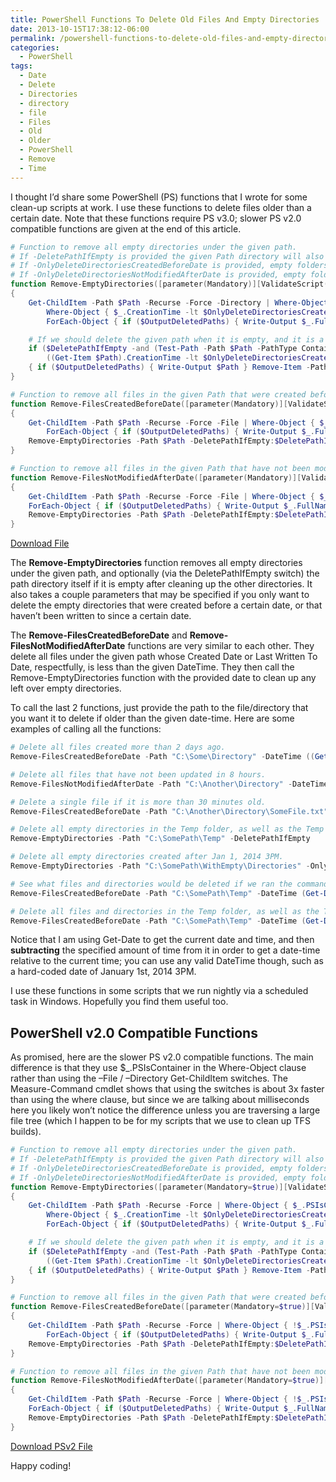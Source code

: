 ```yaml
---
title: PowerShell Functions To Delete Old Files And Empty Directories
date: 2013-10-15T17:38:12-06:00
permalink: /powershell-functions-to-delete-old-files-and-empty-directories/
categories:
  - PowerShell
tags:
  - Date
  - Delete
  - Directories
  - directory
  - file
  - Files
  - Old
  - Older
  - PowerShell
  - Remove
  - Time
---
```


I thought I’d share some PowerShell (PS) functions that I wrote for some clean-up scripts at work. I use these functions to delete files older than a certain date. Note that these functions require PS v3.0; slower PS v2.0 compatible functions are given at the end of this article.

```powershell
# Function to remove all empty directories under the given path.
# If -DeletePathIfEmpty is provided the given Path directory will also be deleted if it is empty.
# If -OnlyDeleteDirectoriesCreatedBeforeDate is provided, empty folders will only be deleted if they were created before the given date.
# If -OnlyDeleteDirectoriesNotModifiedAfterDate is provided, empty folders will only be deleted if they have not been written to after the given date.
function Remove-EmptyDirectories([parameter(Mandatory)][ValidateScript({Test-Path $_})][string] $Path, [switch] $DeletePathIfEmpty, [DateTime] $OnlyDeleteDirectoriesCreatedBeforeDate = [DateTime]::MaxValue, [DateTime] $OnlyDeleteDirectoriesNotModifiedAfterDate = [DateTime]::MaxValue, [switch] $OutputDeletedPaths, [switch] $WhatIf)
{
    Get-ChildItem -Path $Path -Recurse -Force -Directory | Where-Object { (Get-ChildItem -Path $_.FullName -Recurse -Force -File) -eq $null } |
        Where-Object { $_.CreationTime -lt $OnlyDeleteDirectoriesCreatedBeforeDate -and $_.LastWriteTime -lt $OnlyDeleteDirectoriesNotModifiedAfterDate } |
        ForEach-Object { if ($OutputDeletedPaths) { Write-Output $_.FullName } Remove-Item -Path $_.FullName -Force -WhatIf:$WhatIf }

    # If we should delete the given path when it is empty, and it is a directory, and it is empty, and it meets the date requirements, then delete it.
    if ($DeletePathIfEmpty -and (Test-Path -Path $Path -PathType Container) -and (Get-ChildItem -Path $Path -Force) -eq $null -and
        ((Get-Item $Path).CreationTime -lt $OnlyDeleteDirectoriesCreatedBeforeDate) -and ((Get-Item $Path).LastWriteTime -lt $OnlyDeleteDirectoriesNotModifiedAfterDate))
    { if ($OutputDeletedPaths) { Write-Output $Path } Remove-Item -Path $Path -Force -WhatIf:$WhatIf }
}

# Function to remove all files in the given Path that were created before the given date, as well as any empty directories that may be left behind.
function Remove-FilesCreatedBeforeDate([parameter(Mandatory)][ValidateScript({Test-Path $_})][string] $Path, [parameter(Mandatory)][DateTime] $DateTime, [switch] $DeletePathIfEmpty, [switch] $OutputDeletedPaths, [switch] $WhatIf)
{
    Get-ChildItem -Path $Path -Recurse -Force -File | Where-Object { $_.CreationTime -lt $DateTime } |
        ForEach-Object { if ($OutputDeletedPaths) { Write-Output $_.FullName } Remove-Item -Path $_.FullName -Force -WhatIf:$WhatIf }
    Remove-EmptyDirectories -Path $Path -DeletePathIfEmpty:$DeletePathIfEmpty -OnlyDeleteDirectoriesCreatedBeforeDate $DateTime -OutputDeletedPaths:$OutputDeletedPaths -WhatIf:$WhatIf
}

# Function to remove all files in the given Path that have not been modified after the given date, as well as any empty directories that may be left behind.
function Remove-FilesNotModifiedAfterDate([parameter(Mandatory)][ValidateScript({Test-Path $_})][string] $Path, [parameter(Mandatory)][DateTime] $DateTime, [switch] $DeletePathIfEmpty, [switch] $OutputDeletedPaths, [switch] $WhatIf)
{
    Get-ChildItem -Path $Path -Recurse -Force -File | Where-Object { $_.LastWriteTime -lt $DateTime } |
    ForEach-Object { if ($OutputDeletedPaths) { Write-Output $_.FullName } Remove-Item -Path $_.FullName -Force -WhatIf:$WhatIf }
    Remove-EmptyDirectories -Path $Path -DeletePathIfEmpty:$DeletePathIfEmpty -OnlyDeleteDirectoriesNotModifiedAfterDate $DateTime -OutputDeletedPaths:$OutputDeletedPaths -WhatIf:$WhatIf
}
```

[Download File](/assets/Posts/2014/01/Remove-FilesOlderThan.zip)

The __Remove-EmptyDirectories__ function removes all empty directories under the given path, and optionally (via the DeletePathIfEmpty switch) the path directory itself if it is empty after cleaning up the other directories. It also takes a couple parameters that may be specified if you only want to delete the empty directories that were created before a certain date, or that haven’t been written to since a certain date.

The __Remove-FilesCreatedBeforeDate__ and __Remove-FilesNotModifiedAfterDate__ functions are very similar to each other. They delete all files under the given path whose Created Date or Last Written To Date, respectfully, is less than the given DateTime. They then call the Remove-EmptyDirectories function with the provided date to clean up any left over empty directories.

To call the last 2 functions, just provide the path to the file/directory that you want it to delete if older than the given date-time. Here are some examples of calling all the functions:

```powershell
# Delete all files created more than 2 days ago.
Remove-FilesCreatedBeforeDate -Path "C:\Some\Directory" -DateTime ((Get-Date).AddDays(-2)) -DeletePathIfEmpty

# Delete all files that have not been updated in 8 hours.
Remove-FilesNotModifiedAfterDate -Path "C:\Another\Directory" -DateTime ((Get-Date).AddHours(-8))

# Delete a single file if it is more than 30 minutes old.
Remove-FilesCreatedBeforeDate -Path "C:\Another\Directory\SomeFile.txt" -DateTime ((Get-Date).AddMinutes(-30))

# Delete all empty directories in the Temp folder, as well as the Temp folder itself if it is empty.
Remove-EmptyDirectories -Path "C:\SomePath\Temp" -DeletePathIfEmpty

# Delete all empty directories created after Jan 1, 2014 3PM.
Remove-EmptyDirectories -Path "C:\SomePath\WithEmpty\Directories" -OnlyDeleteDirectoriesCreatedBeforeDate ([DateTime]::Parse("Jan 1, 2014 15:00:00"))

# See what files and directories would be deleted if we ran the command.
Remove-FilesCreatedBeforeDate -Path "C:\SomePath\Temp" -DateTime (Get-Date) -DeletePathIfEmpty -WhatIf

# Delete all files and directories in the Temp folder, as well as the Temp folder itself if it is empty, and output all paths that were deleted.
Remove-FilesCreatedBeforeDate -Path "C:\SomePath\Temp" -DateTime (Get-Date) -DeletePathIfEmpty -OutputDeletedPaths
```

Notice that I am using Get-Date to get the current date and time, and then __subtracting__ the specified amount of time from it in order to get a date-time relative to the current time; you can use any valid DateTime though, such as a hard-coded date of January 1st, 2014 3PM.

I use these functions in some scripts that we run nightly via a scheduled task in Windows. Hopefully you find them useful too.

## PowerShell v2.0 Compatible Functions

As promised, here are the slower PS v2.0 compatible functions. The main difference is that they use $_.PSIsContainer in the Where-Object clause rather than using the –File / –Directory Get-ChildItem switches. The Measure-Command cmdlet shows that using the switches is about 3x faster than using the where clause, but since we are talking about milliseconds here you likely won’t notice the difference unless you are traversing a large file tree (which I happen to be for my scripts that we use to clean up TFS builds).

```powershell
# Function to remove all empty directories under the given path.
# If -DeletePathIfEmpty is provided the given Path directory will also be deleted if it is empty.
# If -OnlyDeleteDirectoriesCreatedBeforeDate is provided, empty folders will only be deleted if they were created before the given date.
# If -OnlyDeleteDirectoriesNotModifiedAfterDate is provided, empty folders will only be deleted if they have not been written to after the given date.
function Remove-EmptyDirectories([parameter(Mandatory=$true)][ValidateScript({Test-Path $_})][string] $Path, [switch] $DeletePathIfEmpty, [DateTime] $OnlyDeleteDirectoriesCreatedBeforeDate = [DateTime]::MaxValue, [DateTime] $OnlyDeleteDirectoriesNotModifiedAfterDate = [DateTime]::MaxValue, [switch] $OutputDeletedPaths, [switch] $WhatIf)
{
    Get-ChildItem -Path $Path -Recurse -Force | Where-Object { $_.PSIsContainer -and (Get-ChildItem -Path $_.FullName -Recurse -Force | Where-Object { !$_.PSIsContainer }) -eq $null } |
        Where-Object { $_.CreationTime -lt $OnlyDeleteDirectoriesCreatedBeforeDate -and $_.LastWriteTime -lt $OnlyDeleteDirectoriesNotModifiedAfterDate } |
        ForEach-Object { if ($OutputDeletedPaths) { Write-Output $_.FullName } Remove-Item -Path $_.FullName -Force -WhatIf:$WhatIf }

    # If we should delete the given path when it is empty, and it is a directory, and it is empty, and it meets the date requirements, then delete it.
    if ($DeletePathIfEmpty -and (Test-Path -Path $Path -PathType Container) -and (Get-ChildItem -Path $Path -Force) -eq $null -and
        ((Get-Item $Path).CreationTime -lt $OnlyDeleteDirectoriesCreatedBeforeDate) -and ((Get-Item $Path).LastWriteTime -lt $OnlyDeleteDirectoriesNotModifiedAfterDate))
    { if ($OutputDeletedPaths) { Write-Output $Path } Remove-Item -Path $Path -Force -WhatIf:$WhatIf }
}

# Function to remove all files in the given Path that were created before the given date, as well as any empty directories that may be left behind.
function Remove-FilesCreatedBeforeDate([parameter(Mandatory=$true)][ValidateScript({Test-Path $_})][string] $Path, [parameter(Mandatory)][DateTime] $DateTime, [switch] $DeletePathIfEmpty, [switch] $OutputDeletedPaths, [switch] $WhatIf)
{
    Get-ChildItem -Path $Path -Recurse -Force | Where-Object { !$_.PSIsContainer -and $_.CreationTime -lt $DateTime } |
        ForEach-Object { if ($OutputDeletedPaths) { Write-Output $_.FullName } Remove-Item -Path $_.FullName -Force -WhatIf:$WhatIf }
    Remove-EmptyDirectories -Path $Path -DeletePathIfEmpty:$DeletePathIfEmpty -OnlyDeleteDirectoriesCreatedBeforeDate $DateTime -OutputDeletedPaths:$OutputDeletedPaths -WhatIf:$WhatIf
}

# Function to remove all files in the given Path that have not been modified after the given date, as well as any empty directories that may be left behind.
function Remove-FilesNotModifiedAfterDate([parameter(Mandatory=$true)][ValidateScript({Test-Path $_})][string] $Path, [parameter(Mandatory)][DateTime] $DateTime, [switch] $DeletePathIfEmpty, [switch] $OutputDeletedPaths, [switch] $WhatIf)
{
    Get-ChildItem -Path $Path -Recurse -Force | Where-Object { !$_.PSIsContainer -and $_.LastWriteTime -lt $DateTime } |
    ForEach-Object { if ($OutputDeletedPaths) { Write-Output $_.FullName } Remove-Item -Path $_.FullName -Force -WhatIf:$WhatIf }
    Remove-EmptyDirectories -Path $Path -DeletePathIfEmpty:$DeletePathIfEmpty -OnlyDeleteDirectoriesNotModifiedAfterDate $DateTime -OutputDeletedPaths:$OutputDeletedPaths -WhatIf:$WhatIf
}
```

[Download PSv2 File](/assets/Posts/2014/01/Remove-FilesOlderThanPSv2.zip)

Happy coding!
